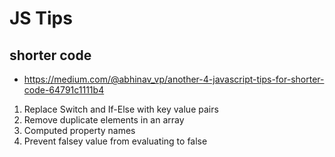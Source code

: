 # JS Tips

## shorter code

* <https://medium.com/@abhinav_vp/another-4-javascript-tips-for-shorter-code-64791c1111b4>

1. Replace Switch and If-Else with key value pairs
2. Remove duplicate elements in an array
3. Computed property names
4. Prevent falsey value from evaluating to false
